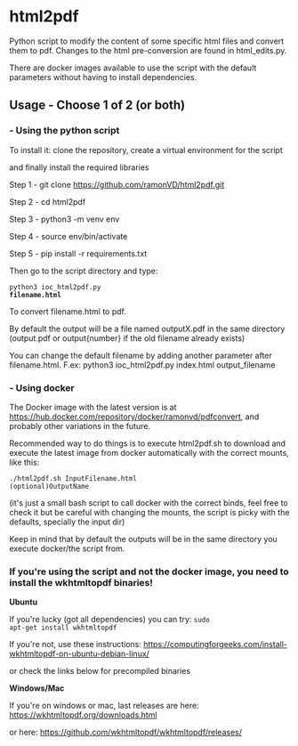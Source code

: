 # html2pdf
Python script to modify the content of some specific html files and convert them to pdf. Changes to the html pre-conversion are found in html_edits.py.

There are docker images available to use the script with the default parameters without having to install dependencies.

## Usage - Choose 1 of 2 (or both)

### - Using the python script
To install it: clone the repository, create a virtual environment for the script

and finally install the required libraries

Step 1 - git clone https://github.com/ramonVD/html2pdf.git

Step 2 - cd html2pdf

Step 3 - python3 -m venv env

Step 4 - source env/bin/activate

Step 5 - pip install -r requirements.txt

Then go to the script directory and type:

<code>python3 ioc_html2pdf.py **filename.html**</code>

To convert filename.html to pdf.

By default the output will be a file named outputX.pdf in the same directory (output.pdf or output{number} if the old filename already exists)

You can change the default filename by adding another parameter after filename.html. F.ex: python3 ioc_html2pdf.py index.html output_filename


### - Using docker
The Docker image with the latest version is at https://hub.docker.com/repository/docker/ramonvd/pdfconvert, and probably other variations in the future.

Recommended way to do things is to execute html2pdf.sh to download and execute the latest image from docker automatically with the correct mounts, like this:

<code>./html2pdf.sh InputFilename.html (optional)OutputName</code>

(it's just a small bash script to call docker with the correct binds, feel free to check it but be careful with changing the mounts, the script is picky with the defaults, specially the input dir)

Keep in mind that by default the outputs will be in the same directory you execute docker/the script from.


### If you're using the script and not the docker image, you need to install the wkhtmltopdf binaries!

**Ubuntu**

If you're lucky (got all dependencies) you can try: <code>sudo apt-get install wkhtmltopdf</code>

If you're not, use these instructions: https://computingforgeeks.com/install-wkhtmltopdf-on-ubuntu-debian-linux/

or check the links below for precompiled binaries

**Windows/Mac**

If you're on windows or mac, last releases are here: 
https://wkhtmltopdf.org/downloads.html 

or here: https://github.com/wkhtmltopdf/wkhtmltopdf/releases/
